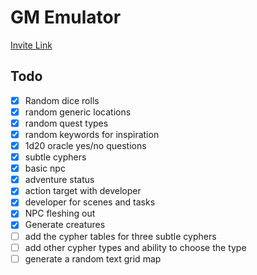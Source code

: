 # GM Emulator

[Invite Link](https://discord.com/api/oauth2/authorize?client_id=1100903968785313886&permissions=2147552256&scope=applications.commands%20bot)

## Todo

- [x] Random dice rolls
- [x] random generic locations
- [x] random quest types
- [x] random keywords for inspiration
- [x] 1d20 oracle yes/no questions
- [x] subtle cyphers
- [x] basic npc
- [x] adventure status
- [x] action target with developer
- [x] developer for scenes and tasks
- [x] NPC fleshing out
- [x] Generate creatures
- [ ] add the cypher tables for three subtle cyphers
- [ ] add other cypher types and ability to choose the type
- [ ] generate a random text grid map
